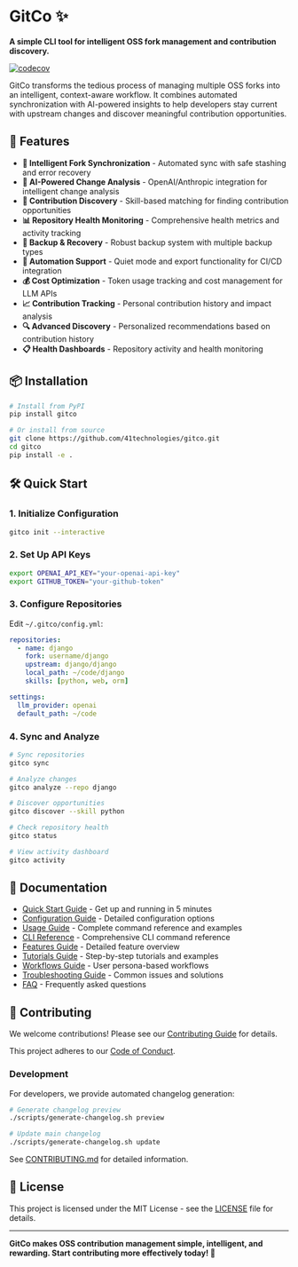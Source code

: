 # GitCo ✨

**A simple CLI tool for intelligent OSS fork management and contribution discovery.**

[![codecov](https://codecov.io/gh/41technologies/gitco/graph/badge.svg?token=R6BEP2IPGN)](https://codecov.io/gh/41technologies/gitco)

GitCo transforms the tedious process of managing multiple OSS forks into an intelligent, context-aware workflow. It combines automated synchronization with AI-powered insights to help developers stay current with upstream changes and discover meaningful contribution opportunities.

## 🚀 Features

- **🔄 Intelligent Fork Synchronization** - Automated sync with safe stashing and error recovery
- **🧠 AI-Powered Change Analysis** - OpenAI/Anthropic integration for intelligent change analysis
- **🎯 Contribution Discovery** - Skill-based matching for finding contribution opportunities
- **📊 Repository Health Monitoring** - Comprehensive health metrics and activity tracking
- **💾 Backup & Recovery** - Robust backup system with multiple backup types
- **🤖 Automation Support** - Quiet mode and export functionality for CI/CD integration
- **💰 Cost Optimization** - Token usage tracking and cost management for LLM APIs
- **📈 Contribution Tracking** - Personal contribution history and impact analysis
- **🔍 Advanced Discovery** - Personalized recommendations based on contribution history
- **📋 Health Dashboards** - Repository activity and health monitoring

## 📦 Installation

```bash
# Install from PyPI
pip install gitco

# Or install from source
git clone https://github.com/41technologies/gitco.git
cd gitco
pip install -e .
```

## 🛠️ Quick Start

### 1. Initialize Configuration
```bash
gitco init --interactive
```

### 2. Set Up API Keys
```bash
export OPENAI_API_KEY="your-openai-api-key"
export GITHUB_TOKEN="your-github-token"
```

### 3. Configure Repositories
Edit `~/.gitco/config.yml`:
```yaml
repositories:
  - name: django
    fork: username/django
    upstream: django/django
    local_path: ~/code/django
    skills: [python, web, orm]

settings:
  llm_provider: openai
  default_path: ~/code
```

### 4. Sync and Analyze
```bash
# Sync repositories
gitco sync

# Analyze changes
gitco analyze --repo django

# Discover opportunities
gitco discover --skill python

# Check repository health
gitco status

# View activity dashboard
gitco activity
```

## 📖 Documentation

- [Quick Start Guide](docs/quick-start.md) - Get up and running in 5 minutes
- [Configuration Guide](docs/configuration.md) - Detailed configuration options
- [Usage Guide](docs/usage.md) - Complete command reference and examples
- [CLI Reference](docs/cli.md) - Comprehensive CLI command reference
- [Features Guide](docs/features.md) - Detailed feature overview
- [Tutorials Guide](docs/tutorials.md) - Step-by-step tutorials and examples
- [Workflows Guide](docs/workflows.md) - User persona-based workflows
- [Troubleshooting Guide](docs/troubleshooting.md) - Common issues and solutions
- [FAQ](docs/faq.md) - Frequently asked questions

## 🤝 Contributing

We welcome contributions! Please see our [Contributing Guide](CONTRIBUTING.md) for details.

This project adheres to our [Code of Conduct](CODE_OF_CONDUCT.md).

### Development

For developers, we provide automated changelog generation:

```bash
# Generate changelog preview
./scripts/generate-changelog.sh preview

# Update main changelog
./scripts/generate-changelog.sh update
```

See [CONTRIBUTING.md](CONTRIBUTING.md#changelog-generation) for detailed information.

## 📄 License

This project is licensed under the MIT License - see the [LICENSE](LICENSE) file for details.

---

**GitCo makes OSS contribution management simple, intelligent, and rewarding. Start contributing more effectively today! 🚀**
